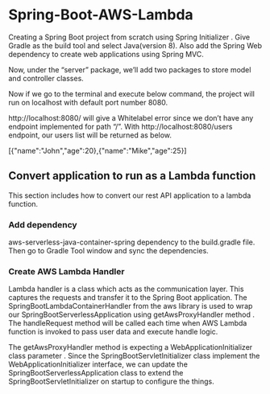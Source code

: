 # Spring-Boot-AWS-Lambda
Creating a Spring Boot project from scratch using Spring Initializer . Give Gradle as the build tool and select Java(version 8). Also add the Spring Web dependency to create web applications using Spring MVC.

Now, under the “server” package, we’ll add two packages to store model and controller classes.

Now if we go to the terminal and execute below command, the project will run on localhost with default port number 8080.

http://localhost:8080/ will give a Whitelabel error since we don’t have any endpoint implemented for path “/”. With http://localhost:8080/users endpoint, our users list will be returned as below.

[{"name":"John","age":20},{"name":"Mike","age":25}]

## Convert application to run as a Lambda function

This section includes how to convert our rest API application to a lambda function.

### Add dependency

aws-serverless-java-container-spring dependency to the build.gradle file. Then go to Gradle Tool window and sync the dependencies.

### Create AWS Lambda Handler

Lambda handler is a class which acts as the communication layer. This captures the requests and transfer it to the Spring Boot application. The SpringBootLambdaContainerHandler from the aws library is used to wrap our SpringBootServerlessApplication using getAwsProxyHandler method . The handleRequest method will be called each time when AWS Lambda function is invoked to pass user data and execute handle logic.

The getAwsProxyHandler method is expecting a WebApplicationInitializer class parameter . Since the SpringBootServletInitializer class implement the WebApplicationInitializer interface, we can update the SpringBootServerlessApplication class to extend the SpringBootServletInitializer on startup to configure the things.
